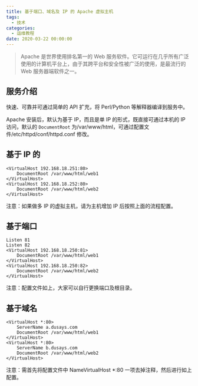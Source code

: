 ```yaml
---
title: 基于端口、域名及 IP 的 Apache 虚拟主机
tags:
  - 技术
categories:
  - 运维教程
date: 2020-03-22 00:00:00
---
```


> Apache 是世界使用排名第一的 Web 服务软件。它可运行在几乎所有广泛使用的计算机平台上，由于其跨平台和安全性被广泛的使用，是最流行的 Web 服务器端软件之一。

<!-- more -->

## 服务介绍

快速、可靠并可通过简单的 API 扩充，将 Perl/Python 等解释器编译到服务中。

Apache 安装后，默认为基于 IP，而且是单 IP 的形式，既直接可通过本机的 IP 访问，默认的 `DocumentRoot` 为/var/www/html，可通过配置文件/etc/httpd/conf/httpd.conf 修改。

## 基于 IP 的

```
<VirtualHost 192.168.18.251:80>
    DocumentRoot /var/www/html/web1
</VirtualHost>
<VirtualHost 192.168.18.252:80>
    DocumentRoot /var/www/html/web2
</VirtualHost>
```

注意：如果做多 IP 的虚拟主机，请为主机增加 IP 后按照上面的流程配置。

## 基于端口

```
Listen 81
Listen 82
<VirtualHost 192.168.18.250:81>
    DocumentRoot /var/www/html/web1
</VirtualHost>
<VirtualHost 192.168.18.250:82>
    DocumentRoot /var/www/html/web2
</VirtualHost>
```

注意：配置文件如上，大家可以自行更换端口及根目录。

## 基于域名

```
<VirtualHost *:80>  
    ServerName a.dusays.com  
    DocumentRoot /var/www/html/web1  
</VirtualHost>  
<VirtualHost *:80>  
    ServerName b.dusays.com  
    DocumentRoot /var/www/html/web2  
</VirtualHost>
```

注意：需首先将配置文件中 NameVirtualHost *:80 一项去掉注释，然后进行如上配置。